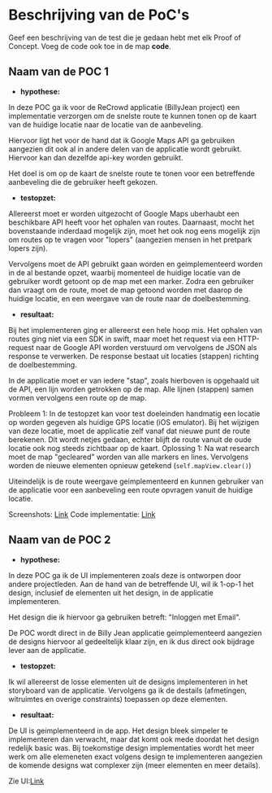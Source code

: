 Beschrijving van de PoC's
==========================

Geef een beschrijving van de test die je gedaan hebt met elk Proof of Concept. Voeg 
 de code ook toe in de map **code**.
 
Naam van de POC 1
----------------
* **hypothese:**  

In deze POC ga ik voor de ReCrowd applicatie (BillyJean project) een implementatie verzorgen om de snelste route te kunnen tonen op de kaart van de huidige locatie naar de locatie van de aanbeveling.

Hiervoor ligt het voor de hand dat ik Google Maps API ga gebruiken aangezien dit ook al in andere delen van de applicatie wordt gebruikt. Hiervoor kan dan dezelfde api-key worden gebruikt.

Het doel is om op de kaart de snelste route te tonen voor een betreffende aanbeveling die de gebruiker heeft gekozen. 

* **testopzet:**  

Allereerst moet er worden uitgezocht of Google Maps uberhaubt een beschikbare API heeft voor het ophalen van routes. Daarnaast, mocht het bovenstaande inderdaad mogelijk zijn, moet het ook nog eens mogelijk zijn om routes op te vragen voor "lopers" (aangezien mensen in het pretpark lopers zijn). 

Vervolgens moet de API gebruikt gaan worden en geimplementeerd worden in de al bestande opzet, waarbij momenteel de huidige locatie van de gebruiker wordt getoont op de map met een marker. Zodra een gebruiker dan vraagt om de route, moet de map getoond worden met daarop de huidige locatie, en een weergave van de route naar de doelbestemming.
 
* **resultaat:**  

Bij het implementeren ging er allereerst een hele hoop mis. Het ophalen van routes ging niet via een SDK in swift, maar moet het request via een HTTP-request naar de Google API worden verstuurd om vervolgens de JSON als response te verwerken. De response bestaat uit locaties (stappen) richting de doelbestemming.

In de applicatie moet er van iedere "stap", zoals hierboven is opgehaald uit de API, een lijn worden getrokken op de map. Alle lijnen (stappen) samen vormen vervolgens een route op de map.

Probleem 1: In de testopzet kan voor test doeleinden handmatig een locatie op worden gegeven als huidige GPS locatie (iOS emulator). Bij het wijzigen van deze locatie, moet de applicatie zelf vanaf dat nieuwe punt de route berekenen. Dit wordt netjes gedaan, echter blijft de route vanuit de oude locatie ook nog steeds zichtbaar op de kaart.
Oplossing 1: Na wat research moet de map "gecleared" worden van alle markers en lines. Vervolgens worden de nieuwe elementen opnieuw getekend (``` self.mapView.clear() ```)

Uiteindelijk is de route weergave geimplementeerd en kunnen gebruiker van de applicatie voor een aanbeveling een route opvragen vanuit de huidige locatie.

Screenshots: [Link](/week7/poc/poc_Route/)
Code implementatie: [Link](/week7/screenshots/poc_route.png)

Naam van de POC 2
----------------
* **hypothese:**  

In deze POC ga ik de UI implementeren zoals deze is ontworpen door andere projectleden. Aan de hand van de betreffende UI, wil ik 1-op-1 het design, inclusief de elementen uit het design, in de applicatie implementeren.

Het design die ik hiervoor ga gebruiken betreft: "Inloggen met Email".

De POC wordt direct in de Billy Jean applicatie geimplementeerd aangezien de designs hiervoor al gedeeltelijk klaar zijn, en ik dus direct ook bijdrage lever aan de applicatie.

* **testopzet:**  

Ik wil allereerst de losse elementen uit de designs implementeren in het storyboard van de applicatie. Vervolgens ga ik de destails (afmetingen, witruimtes en overige constraints) toepassen op deze elementen. 
 
* **resultaat:**  

De UI is geimplementeerd in de app. Het design bleek simpeler te implementeren dan verwacht, maar dat komt ook mede doordat het design redelijk basic was. Bij toekomstige design implementaties wordt het meer werk om alle elemeneten exact volgens design te implementeren aangezien de komende designs wat complexer zijn (meer elementen en meer details).

Zie UI:[Link](/week6/poc/poc_UIImplementatie)
